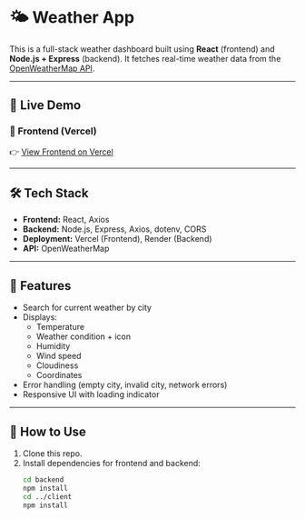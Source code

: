 # 🌤️ Weather App

This is a full-stack weather dashboard built using **React** (frontend) and **Node.js + Express** (backend). It fetches real-time weather data from the [OpenWeatherMap API](https://openweathermap.org/api).

---

## 🚀 Live Demo

### 🔗 Frontend (Vercel)
👉 [View Frontend on Vercel](https://weather-dash-vin6819s-projects.vercel.app/)

---

## 🛠️ Tech Stack

- **Frontend:** React, Axios
- **Backend:** Node.js, Express, Axios, dotenv, CORS
- **Deployment:** Vercel (Frontend), Render (Backend)
- **API:** OpenWeatherMap

---

## 🧩 Features

- Search for current weather by city
- Displays:
  - Temperature
  - Weather condition + icon
  - Humidity
  - Wind speed
  - Cloudiness
  - Coordinates
- Error handling (empty city, invalid city, network errors)
- Responsive UI with loading indicator

---

## 📝 How to Use

1. Clone this repo.
2. Install dependencies for frontend and backend:
   ```bash
   cd backend
   npm install
   cd ../client
   npm install
